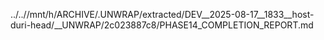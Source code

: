 ../..//mnt/h/ARCHIVE/.UNWRAP/extracted/DEV__2025-08-17__1833__host-duri-head/__UNWRAP/2c023887c8/PHASE14_COMPLETION_REPORT.md